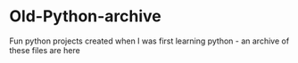 # Old-Python-archive
Fun python projects created when I was first learning python - an archive of these files are here
